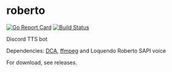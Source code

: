 # roberto
[![Go Report Card](https://goreportcard.com/badge/github.com/TheTipo01/roberto)](https://goreportcard.com/report/github.com/TheTipo01/roberto)
[![Build Status](https://travis-ci.com/TheTipo01/roberto.svg?branch=master)](https://travis-ci.com/TheTipo01/roberto)

Discord TTS bot

Dependencies: [DCA](https://github.com/bwmarrin/dca/tree/master/cmd/dca), [ffmpeg](https://ffmpeg.org/download.html) and Loquendo Roberto SAPI voice

For download, see releases.
